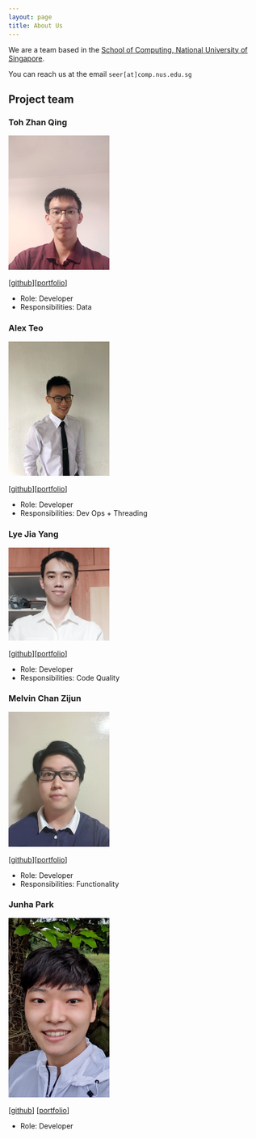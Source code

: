 ```yaml
---
layout: page
title: About Us
---
```


We are a team based in the [School of Computing, National University of Singapore](http://www.comp.nus.edu.sg).

You can reach us at the email `seer[at]comp.nus.edu.sg`

## Project team

### Toh Zhan Qing

<img src="images/tzhan98.png" width="200px">

[[github](http://github.com/tzhan98)][[portfolio](team/tzhan98.md)]

* Role: Developer
* Responsibilities: Data

### Alex Teo

<img src="images/alexteo98.png" width="200px">

[[github](http://github.com/alexteo98)][[portfolio](team/alexteo98.md)]

* Role: Developer
* Responsibilities: Dev Ops + Threading

### Lye Jia Yang

<img src="images/jiaaa-yang.png" width="200px">

[[github](http://github.com/jiaaa-yang)][[portfolio](team/jiaaa-yang.md)]

* Role: Developer
* Responsibilities: Code Quality

### Melvin Chan Zijun

<img src="images/melvinczj.png" width="200px">

[[github](https://github.com/MelvinCZJ)][[portfolio](team/melvinczj.md)]

* Role: Developer
* Responsibilities: Functionality

### Junha Park

<img src="images/b1llp4rk.png" width="200px">

[[github](http://github.com/B1LLP4RK)]
[[portfolio](team/b1llp4rk.md)]

* Role: Developer
